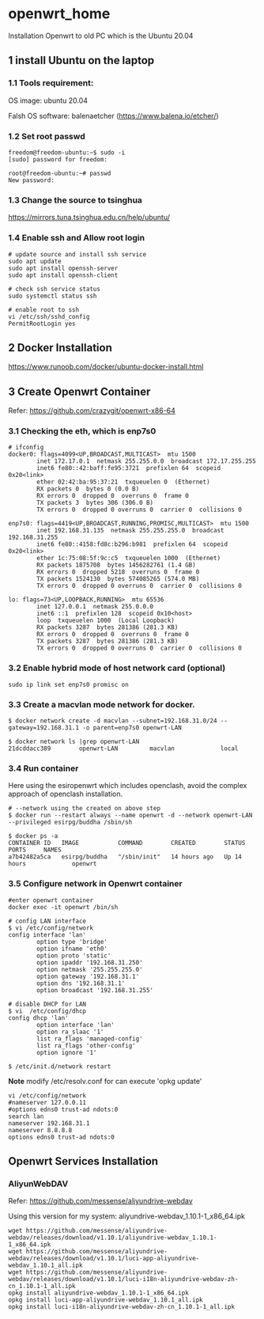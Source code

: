 # openwrt_home
Installation Openwrt to old PC which is the Ubuntu 20.04

## 1 install Ubuntu on the laptop
### 1.1 Tools requirement:

OS image: ubuntu 20.04

Falsh OS software: balenaetcher (https://www.balena.io/etcher/) 

### 1.2 Set root passwd
```
freedom@freedom-ubuntu:~$ sudo -i
[sudo] password for freedom:

root@freedom-ubuntu:~# passwd
New password:
```

### 1.3 Change the source to tsinghua

https://mirrors.tuna.tsinghua.edu.cn/help/ubuntu/

### 1.4 Enable ssh and Allow root login

```
# update source and install ssh service
sudo apt update
sudo apt install openssh-server
sudo apt install openssh-client

# check ssh service status
sudo systemctl status ssh

# enable root to ssh
vi /etc/ssh/sshd_config
PermitRootLogin yes
```


## 2 Docker Installation

https://www.runoob.com/docker/ubuntu-docker-install.html


## 3 Create Openwrt Container 

Refer: https://github.com/crazygit/openwrt-x86-64

### 3.1 Checking the eth, which is enp7s0
```
# ifconfig
docker0: flags=4099<UP,BROADCAST,MULTICAST>  mtu 1500
        inet 172.17.0.1  netmask 255.255.0.0  broadcast 172.17.255.255
        inet6 fe80::42:baff:fe95:3721  prefixlen 64  scopeid 0x20<link>
        ether 02:42:ba:95:37:21  txqueuelen 0  (Ethernet)
        RX packets 0  bytes 0 (0.0 B)
        RX errors 0  dropped 0  overruns 0  frame 0
        TX packets 3  bytes 306 (306.0 B)
        TX errors 0  dropped 0 overruns 0  carrier 0  collisions 0

enp7s0: flags=4419<UP,BROADCAST,RUNNING,PROMISC,MULTICAST>  mtu 1500
        inet 192.168.31.135  netmask 255.255.255.0  broadcast 192.168.31.255
        inet6 fe80::4158:fd8c:b296:b981  prefixlen 64  scopeid 0x20<link>
        ether 1c:75:08:5f:9c:c5  txqueuelen 1000  (Ethernet)
        RX packets 1875708  bytes 1456282761 (1.4 GB)
        RX errors 0  dropped 5218  overruns 0  frame 0
        TX packets 1524130  bytes 574085265 (574.0 MB)
        TX errors 0  dropped 0 overruns 0  carrier 0  collisions 0

lo: flags=73<UP,LOOPBACK,RUNNING>  mtu 65536
        inet 127.0.0.1  netmask 255.0.0.0
        inet6 ::1  prefixlen 128  scopeid 0x10<host>
        loop  txqueuelen 1000  (Local Loopback)
        RX packets 3287  bytes 281386 (281.3 KB)
        RX errors 0  dropped 0  overruns 0  frame 0
        TX packets 3287  bytes 281386 (281.3 KB)
        TX errors 0  dropped 0 overruns 0  carrier 0  collisions 0
```

### 3.2 Enable hybrid mode of host network card (optional)
`sudo ip link set enp7s0 promisc on`

### 3.3 Create a macvlan mode network for docker. 
```
$ docker network create -d macvlan --subnet=192.168.31.0/24 --gateway=192.168.31.1 -o parent=enp7s0 openwrt-LAN

$ docker network ls |grep openwrt-LAN
21dcddacc389        openwrt-LAN         macvlan             local
```

### 3.4 Run container
Here using the esiropenwrt which includes openclash, avoid the complex approach of openclash installation.

```
# --network using the created on above step
$ docker run --restart always --name openwrt -d --network openwrt-LAN --privileged esirpg/buddha /sbin/sh

$ docker ps -a
CONTAINER ID   IMAGE           COMMAND        CREATED        STATUS        PORTS     NAMES
a7b42482a5ca   esirpg/buddha   "/sbin/init"   14 hours ago   Up 14 hours             openwrt
```

### 3.5 Configure network in Openwrt container
```
#enter openwrt container
docker exec -it openwrt /bin/sh

# config LAN interface 
$ vi /etc/config/network
config interface 'lan'
        option type 'bridge'
        option ifname 'eth0'
        option proto 'static'
        option ipaddr '192.168.31.250'
        option netmask '255.255.255.0'
        option gateway '192.168.31.1'
        option dns '192.168.31.1'
        option broadcast '192.168.31.255'

# disable DHCP for LAN
$ vi  /etc/config/dhcp
config dhcp 'lan'
        option interface 'lan'
        option ra_slaac '1'
        list ra_flags 'managed-config'
        list ra_flags 'other-config'
        option ignore '1'

$ /etc/init.d/network restart
```

**Note**
modify /etc/resolv.conf for can execute 'opkg update' 
```
vi /etc/config/network
#nameserver 127.0.0.11
#options edns0 trust-ad ndots:0
search lan
nameserver 192.168.31.1
nameserver 8.8.8.8
options edns0 trust-ad ndots:0
```


## Openwrt Services Installation

### AliyunWebDAV
Refer: https://github.com/messense/aliyundrive-webdav

Using this version for my system: aliyundrive-webdav_1.10.1-1_x86_64.ipk 

```
wget https://github.com/messense/aliyundrive-webdav/releases/download/v1.10.1/aliyundrive-webdav_1.10.1-1_x86_64.ipk
wget https://github.com/messense/aliyundrive-webdav/releases/download/v1.10.1/luci-app-aliyundrive-webdav_1.10.1_all.ipk
wget https://github.com/messense/aliyundrive-webdav/releases/download/v1.10.1/luci-i18n-aliyundrive-webdav-zh-cn_1.10.1-1_all.ipk
opkg install aliyundrive-webdav_1.10.1-1_x86_64.ipk
opkg install luci-app-aliyundrive-webdav_1.10.1_all.ipk
opkg install luci-i18n-aliyundrive-webdav-zh-cn_1.10.1-1_all.ipk
```

